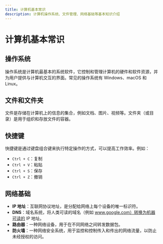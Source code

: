 ```yaml
---
title: 计算机基本常识
description: 计算机操作系统、文件管理、网络基础等基本知识介绍
---
```


# 计算机基本常识

## 操作系统

操作系统是计算机最基本的系统软件，它控制和管理计算机的硬件和软件资源，并为用户提供与计算机交互的界面。常见的操作系统有 Windows、macOS 和 Linux。

## 文件和文件夹

文件是存储在计算机上的信息的集合，例如文档、图片、视频等。文件夹（或目录）是用于组织和存放文件的容器。

## 快捷键

快捷键是通过键盘组合键来执行特定操作的方式，可以提高工作效率。例如：
- `Ctrl + C`：复制
- `Ctrl + V`：粘贴
- `Ctrl + S`：保存
- `Ctrl + Z`：撤销

## 网络基础

- **IP 地址**：互联网协议地址，是分配给网络上每个设备的唯一标识符。
- **DNS**：域名系统，将人类可读的域名（例如 www.google.com）转换为机器可读的 IP 地址。
- **路由器**：一种网络设备，用于在不同网络之间转发数据包。
- **防火墙**：一种网络安全系统，用于监控和控制传入和传出的网络流量，以防止未经授权的访问。
